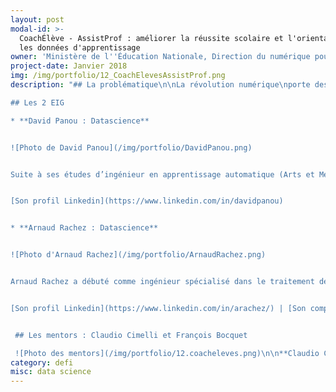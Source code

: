 ```yaml
---
layout: post
modal-id: >-
  CoachÉlève - AssistProf : améliorer la réussite scolaire et l'orientation avec
  les données d'apprentissage
owner: 'Ministère de l''Éducation Nationale, Direction du numérique pour l''éducation'
project-date: Janvier 2018
img: /img/portfolio/12_CoachElevesAssistProf.png
description: "## La problématique\n\nLa révolution numérique\nporte des potentiels inexploités dans le champ des apprentissages scolaires. Elle\npermet aujourd’hui d’imaginer que l’École devienne plus adaptative, permettant\nun suivi individualisé des élèves et de leurs parcours de formation.\n\nPlusieurs éditeurs de ressources et de services numérique\npédagogiques se sont liés à des spécialistes de l’intelligence artificielle\nfrançais et internationaux pour mettre en place des dispositifs d’apprentissage\nindividualisé qui utilisent les données liées aux travaux des élèves sur\nleurs plateformes.\n\nComment ces données peuvent-elles nous aider à\naller vers un enseignement intégrant une approche globale de l’élève, pour\nfavoriser la fluidité des parcours de formation et l’accompagner dans ses\napprentissages et son épanouissement\_?\n\nA travers ce défi, le Ministère de l’Éducation Nationale vise à\nmettre en œuvre une nouvelle stratégie d’utilisation des données, dans une\ndémarche innovante, responsable, éthique, soucieuse de la protection des\ndonnées élèves et concertée entre chercheurs, pouvoirs publics et éditeurs de\nservice et de ressources.\n\n## Le défi\_: construire deux dispositifs basés sur l’intelligence artificielle pour accompagner les élèves dans leur parcours\n\nReposant sur l’intelligence artificielle, ce défi est composé\nde deux dispositifs : **CoachElève et\nAssistProf**.\n\n* CoachElève\_: dispositif de coaching\n  personnalisé des élèves dans les apprentissages et l’aide à l’orientation,\n  prenant également en compte des aspects tels que le bien-être de l’élève ;\n* AssistProf\_: assistant numérique\n  conversationnel\_ pour l'enseignant et les\n  équipes éducatives pour un accompagnement individualisé plus efficace de\_ l’élève (différenciation des apprentissages,\n  aide à l’orientation et à la certification, etc.).\n\n**Ces outils seront développés grâce à\nun dispositif de recherche-action\_:**\n\n* Scénarisation de\n  cas d’usage permettant de montrer l’intérêt de l’intelligence artificielle dans\n  l’éducation (démarche de\n  Design Thinking)\n* Recueil et\n  ouverture, de manière sécurisée, des données relatives\n  aux résultats, aux comportements, à la certification et à l’orientation des\n  élèves\_ (pour la recherche, et les\n  services numériques d’aide à l’élève)\n* Élaboration des prototypes des\n  dispositifs CoachÉlève et AssistProf\n\n

## Les 2 EIG

* **David Panou : Datascience**


![Photo de David Panou](/img/portfolio/DavidPanou.png)


Suite à ses études d’ingénieur en apprentissage automatique (Arts et Métiers ParisTech - UPMC), David travaille au sein de laboratoires de recherche spécialisés en traitement du langage. Ses expériences au sein de starts-up aussi bien en France qu’aux États-Unis lui donnent le sens de l’entreprenariat. Il décide alors de mettre ses compétences au profit de l’intérêt général sur le défi du ministère de l’Éducation nationale.  


[Son profil Linkedin](https://www.linkedin.com/in/davidpanou)


* **Arnaud Rachez : Datascience**


![Photo d'Arnaud Rachez](/img/portfolio/ArnaudRachez.png)


Arnaud Rachez a débuté comme ingénieur spécialisé dans le traitement des langues sur le projet IBM Watson en 2013, puis a rejoint Google en tant qu'analyste. Passionné par l'éducation et les langues, il décide ensuite d'aller étudier le japonais à Tokyo et fonde Linalgo, une startup utilisant le traitement des langues pour en faciliter l'apprentissage. Après un passage par la Corée et une incubation à Singapour, il revient en France pour intégrer la promotion EIG2 et relever le défi lancé par l'Éducation nationale.  


[Son profil Linkedin](https://www.linkedin.com/in/arachez/) | [Son compte Twitter : @zermelozf](https://www.twitter.com/zermelozf)


 ## Les mentors : Claudio Cimelli et François Bocquet

 ![Photo des mentors](/img/portfolio/12.coacheleves.png)\n\n**Claudio Cimelli** est chef de la mission d’incubation des\nprojets numérique (Numéri’lab) depuis 2014. Auparavant, il a été coordinateur de\nla concertation nationale sur le numérique (de novembre 2014 à mai 2015). Il\npilote des programmes et des actions d’étude/recherche de la Direction du numérique pour l’éducation :\n\n* 10 programmes de\n  réflexion nationaux (dont, analyse de données (adaptative learning), travail\n  collaboratif, immersion numérique)\n* Encadrement des\n  partenariats avec les entreprises et éditeurs du web\_;\n* Encadrement des\n  programmes d’expérimentations de la DNE, portant sur les technologies nouvelles\n  \\(Big data, IA,…).\n\n**François Bocquet** travaille depuis 4 ans\_à la\nDirection du numérique pour l’éducation du Ministère de l’Éducation nationale. Auparavant,\nil a été pendant 9 ans ingénieur de recherche projet e-learning (Grenoble\nUniversités et Lyon 1) et pendant 6 ans professeur des universités associé en\nsciences de l'éducation (Lyon 2). Il dispose d'une expérience de consultant\nauprès de collectivités, de groupements universitaires et d'entreprises. Il\nAccompagne des projets numériques d'envergure dans le système scolaire depuis\n1993\\.\n\n« Je suis certain que les données contenues dans les différentes\nressources et services, tant publiques que privés, en lien avec les\nsituations d’apprentissage et les situations d’évaluation constituent une\nrichesse importante à exploiter, pour aider les élèves à\napprendre dans un cadre éthique, respectueux de leurs données\npersonnelles.\_ Il est nécessaire de montrer tout l’intérêt de cette\nrichesse par l’expérimentation en construisant un premier outil fonctionnel\npermettant de poser les jalons d’un nouvel étayage pour l’élève et les équipes\npédagogiques ainsi que celle \_d’une nouvelle organisation des données de\nl’écosystème numérique de l’Ecole.\n\nLe dispositif EIG va permettre de relever ce défi en dédiant deux\ningénieurs\nde haut niveau à un travail de fond qui correspond à leurs\ncompétences, au sein d'une\nstructure transverse, en lien avec des équipes universitaires\net des industriels, avec un\ntutorat et des outils adaptés. » - Claudio Cimelli\n\n## [En savoir plus : le pitch du défi en 4 slides](https://www.slideshare.net/secret/75ef9FN8yeRrYK)"
category: defi
misc: data science
---
```















